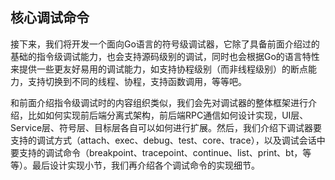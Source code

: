 ## 核心调试命令

接下来，我们将开发一个面向Go语言的符号级调试器，它除了具备前面介绍过的基础的指令级调试能力，也会支持源码级别的调试，同时也会根据Go的语言特性来提供一些更友好易用的调试能力，如支持协程级别（而非线程级别）的断点能力，支持切换到不同的线程、协程，支持函数调用，等等吧。

和前面介绍指令级调试时的内容组织类似，我们会先对调试器的整体框架进行介绍，比如如何实现前后端分离式架构，前后端RPC通信如何设计实现，UI层、Service层、符号层、目标层各自可以如何进行扩展。然后，我们介绍下调试器要支持的调试方式（attach、exec、debug、test、core、trace），以及调试会话中要支持的调试命令（breakpoint、tracepoint、continue、list、print、bt，等等）。最后设计实现小节，我们再介绍各个调试命令的实现细节。